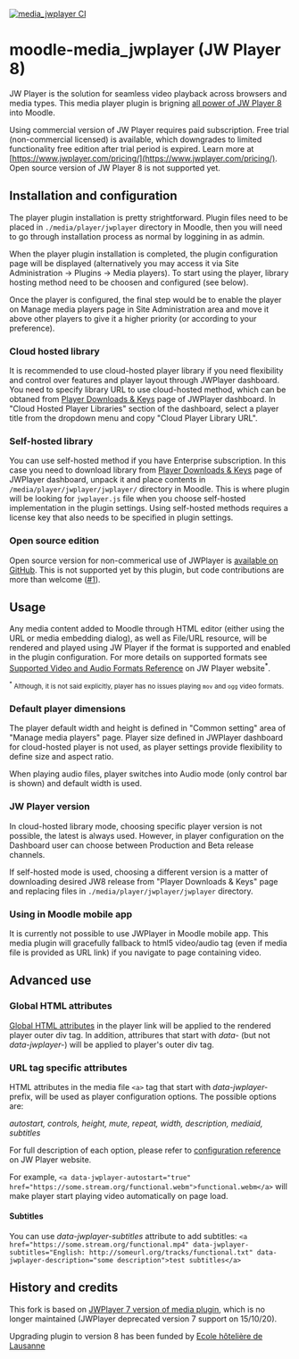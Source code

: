 [![media_jwplayer CI](https://github.com/kabalin/moodle-media_jwplayer/actions/workflows/ci.yml/badge.svg)](https://github.com/kabalin/moodle-media_jwplayer/actions/workflows/ci.yml)

moodle-media_jwplayer (JW Player 8)
==================================

JW Player is the solution for seamless video playback across browsers and
media types. This media player plugin is brigning [all power of JW Player 8](https://www.jwplayer.com/html5-video-player/) into Moodle.

Using commercial version of JW Player requires paid subscription. Free trial
(non-commercial licensed) is available, which downgrades to limited functionality free edition after trial period is expired. Learn more at
[https://www.jwplayer.com/pricing/](https://www.jwplayer.com/pricing/). Open
source version of JW Player 8 is not supported yet.

Installation and configuration
------------

The player plugin installation is pretty strightforward. Plugin files need to be
placed in `./media/player/jwplayer` directory in Moodle, then you will need to go
through installation process as normal by loggining in as admin.

When the player plugin installation is completed, the plugin configuration
page will be displayed (alternatively you may access it via Site
Administration -> Plugins -> Media players). To start using
the player, library hosting method need to be choosen and configured (see below).

Once the player is configured, the final step would be to enable the player
on Manage media players page in Site Administration area and move it above
other players to give it a higher priority (or according to your preference).

### Cloud hosted library

It is recommended to use cloud-hosted player library if you need flexibility and
control over features and player layout through JWPlayer dashboard. You need
to specify library URL to use cloud-hosted method, which can be obtaned from
[Player Downloads & Keys](https://dashboard.jwplayer.com/#/players/downloads)
page of JWPlayer dashboard. In "Cloud Hosted Player Libraries" section of the
dashboard, select a player title from the dropdown menu and copy "Cloud Player
Library URL".

### Self-hosted library

You can use self-hosted method if you have Enterprise subscription. In this
case you need to download library from [Player Downloads &
Keys](https://dashboard.jwplayer.com/#/players/downloads) page of JWPlayer
dashboard, unpack it and place contents in `/media/player/jwplayer/jwplayer/`
directory in Moodle. This is where plugin will be looking for `jwplayer.js`
file when you choose self-hosted implementation in the plugin settings. Using
self-hosted methods requires a license key that also needs to be specified in
plugin settings.

### Open source edition

Open source version for non-commerical use of JWPlayer is [available on
GitHub](https://github.com/jwplayer/jwplayer). This is not supported yet by
this plugin, but code contributions are more than welcome
([#1](https://github.com/kabalin/moodle-media_jwplayer/issues/1)).

Usage
-----

Any media content added to Moodle through HTML editor (either using
the URL or media embedding dialog), as well as File/URL resource, will be
rendered and played using JW Player if the format is supported and enabled
in the plugin configuration. For more details on supported formats see
[Supported Video and Audio Formats Reference](https://support.jwplayer.com/articles/supported-video-and-audio-formats-reference)
on JW Player website<sup>*</sup>.

<sub><sup>*</sup> Although, it is not said explicitly, player has no issues playing `mov` and `ogg` video formats.</sub>

### Default player dimensions

The player default width and height is defined in "Common setting" area of
"Manage media players" page. Player size defined in JWPlayer dashboard for
cloud-hosted player is not used, as player settings provide flexibility to
define size and aspect ratio.

When playing audio files, player switches into Audio mode (only control bar is
shown) and default width is used.

### JW Player version

In cloud-hosted library mode, choosing specific player version is not
possible, the latest is always used.  However, in player configuration on the
Dashboard user can choose between Production and Beta release channels.

If self-hosted mode is used, choosing a different version is a matter of
downloading desired JW8 release from "Player Downloads & Keys" page and
replacing files in `./media/player/jwplayer/jwplayer` directory.

### Using in Moodle mobile app

It is currently not possible to use JWPlayer in Moodle mobile app. This media
plugin will gracefully fallback to html5 video/audio tag (even if media file
is provided as URL link) if you navigate to page containing video.

Advanced use
------------

### Global HTML attributes

[Global HTML
attributes](https://developer.mozilla.org/en/docs/Web/HTML/Global_attributes)
in the player link will be applied to the rendered player outer div tag. In
addition, attribures that start with _data-_ (but not _data-jwplayer-_) will
be applied to player's outer div tag.

### URL tag specific attributes

HTML attributes in the media file `<a>` tag that start with _data-jwplayer-_ prefix,
will be used as player configuration options. The possible options are:

_autostart, controls, height, mute, repeat, width, description, mediaid, subtitles_

For full description of each option, please refer to [configuration
reference](https://developer.jwplayer.com/jwplayer/docs/jw8-player-configuration-reference)
on JW Player website.

For example, `<a data-jwplayer-autostart="true"
href="https://some.stream.org/functional.webm">functional.webm</a>` will
make player start playing video automatically on page load.

#### Subtitles

You can use _data-jwplayer-subtitles_ attribute to add subtitles: `<a
href="https://some.stream.org/functional.mp4"
data-jwplayer-subtitles="English:
http://someurl.org/tracks/functional.txt"
data-jwplayer-description="some description">test subtitles</a>`

History and credits
-------------------

This fork is based on [JWPlayer 7 version of media
plugin](https://github.com/lucisgit/moodle-media_jwplayer), which is no longer
maintained (JWPlayer deprecated version 7 support on 15/10/20).

Upgrading plugin to version 8 has been funded by [Ecole hôtelière de Lausanne](https://www.ehl.edu/)
